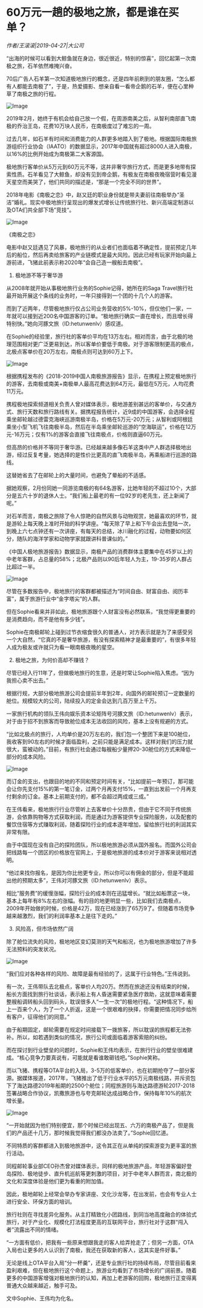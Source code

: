 # 60万元一趟的极地之旅，都是谁在买单？

*作者/王滚滚|2019-04-27|大公司*

“出海的时候可以看到大鲸鱼就在身边，很近很近，特别的惊喜”，回忆起第一次南极之旅，石羊依然难掩兴奋。

70后广告人石羊第一次知道极地旅行的概念，还是四年前刷到的朋友圈，“怎么都有人都能去南极了”，于是，热爱摄影、想亲自看一看帝企鹅的石羊，便在心里种草了南极之旅的行程。

![Image](http://p1.pstatp.com/large/pgc-image/7c349859fc8b4c85a24e334ff0aa0397)

2019年2月，她终于有机会给自己放一个假，在周游南美之后，从智利南部直飞南极的乔治王岛，花费10万块人民币，在南极度过了难忘的一周。

过去几年，如石羊有时间和消费能力的人群更多地踏入到了极地。根据国际南极旅游组织行业协会（IAATO）的数据显示，2017年中国就有超过8000人进入南极，以16%的比例开始成为南极第二大客源国。

极地旅行客单价从5万元到60万元不等，这并非奢华旅行方式，而是更多地带有探索性质。石羊看见了大鲸鱼，却没有见到帝企鹅，有极友在南极夜晚宿营时看见漫天星空而美哭了，他们共同的描述是，“那是一个完全不同的世界”。

2018年电影《南极之恋》中，赵又廷的职业身份就是带夫妻前往南极举办“圣洁”婚礼。现实中极地旅行呈现出的爆发式增长让传统旅行社、新兴高端定制游以及OTA们共全部下场”竞技“。

![Image](http://p3.pstatp.com/large/pgc-image/307a75c67ac84f4388dc753fb8988778)

《南极之恋》

电影中赵又廷遇见了风暴，极地旅行的从业者们也面临着不确定性，提前预定几年后的船位，然后再卖给旅客的产业链模式是最大风险。因此已经有玩家开始向最上游前进，飞猪此前表示称2020年“会自己造一艘船去南极”。

1. 极地游不等于奢华游

从2008年就开始从事极地旅行业务的Sophie记得，她所在的Saga Travel旅行社最开始开展这个条线的业务时，一年只接得到一个团的十几个人的游客。

而到了近两年，尽管极地旅行仅占公司业务营收的5%-10%，但仅他们一家，一年就可以接到近200名中国游客的订单。“极地旅行确实一直在增长，而且增长得特别快。”她向河豚文旅（ID:hetunwenlv）感叹道。

在Sophie的经验里，旅行社的客单价平均在13万左右。相对而言，由于北极的地理范围相对更广泛更易到达，所以客单价要低于南极。对于游客限制更高的极点，北极点客单价在20万左右，南极点则可达到60万上下。

![Image](http://p1.pstatp.com/large/pgc-image/9b1a398e06a441329f1f883f25104d98)

根据携程发布的《2018-2019中国人南极旅游报告》显示，在携程上预定极地旅行的游客，去南极或南美+南极单人最高花费达到64万元，最低在5万元，人均花费11万元。

携程极地探索频道相关负责人曾对媒体表示，极地游差别甚远的客单价，与交通方式、旅行天数和旅行路线有关。据携程报告统计，近9成的中国游客，会选择全程乘坐邮轮越过德雷克海峡巡游南极半岛，价格在5万元-20万元；从智利或阿根廷乘坐小型飞机飞往南极半岛，然后在半岛乘坐邮轮巡游的“空海联运”，价格在12万元-16万元；仅有1%的游客会直接飞往南极点，价格则直逼60万元。

但高昂的价格并不等同于奢华游。已经越来越多像石羊这类中产人群选择极地出游，经过反复考量，她选择的是性价比更高的直飞南极半岛，再乘船进行巡游的路线。

这替她省去了在邮轮上的大量时间，也避免了晕船的不适感。

据她观察，2月份同她一同游览南极的有64名游客，比她年轻的不超过10个，大部分是五六十岁的退休人士。“我们船上最老的有一位92岁的老先生，还上新闻了呢。”

对石羊而言，南极之旅除了令人惊艳的自然风景与动物观赏，她最喜欢的环节，就是游轮上每天晚上准时开始的科学讲座。“每天除了早上和下午会出去登陆一次，到晚上六七点钟还有一次讲座，有每天的总结，冰川融化的过程，动物要如何区分，随队的海洋学家和动物学家就跟讲科普课似的。”

《中国人极地旅游报告》数据显示，南极产品的消费群体主要集中在45岁以上的中老年客群，占总量的58%；北极产品则以90后年轻人为主，19-35岁的人群占比超过一半。

![Image](http://p3.pstatp.com/large/pgc-image/36f8eb3374dc4cb6a6fd6c644fcc65d5)

尽管在多数报告中，极地旅行的客群都被描述为“时间自由、财富自由、阅历丰富”，属于旅游行业中“金字塔尖”的人群。

但在Sophie看来并非如此，极地旅游跟个人财富没有必然联系，“我觉得更重要的是消费趋向，而不是他有多少钱”。

Sophie在南极邮轮上碰到过节衣缩食很久的普通人，对方表示就是为了来感受另一个大自然，“它真的不是奢华旅游，有没有探索精神才是最重要的”，有很多年轻人成为极友或许就只为看一眼南极夜晚的星空。

2. 极地之旅，为何价高却不赚钱？

尽管已经入行11年了，但做极地旅行的生意，还是时常让Sophie陷入焦虑。“因为我担心卖不出去。”

根据行规，大部分极地旅游公司会提前半年到2年，向国外的邮轮预订一定数量的舱位。规模较大的公司，陆续投入的定金会达到几百万至上千万。

一家旅行机构的领队王伟向娱乐资本论矩阵号河豚文旅（ID:hetunwenlv）表示，对于由于招不到旅客而导致舱位成本无法收回的风险，基本上没有规避的方式。

“比如北极点的旅行，人均单价是20万左右的，我们包一个整团下来是100舱位，我收客到90左右的时候才面临盈利，之前只能是满足成本。这样对我们的压力就很大，蛮被动的。”目前，有旅行社会通过每艘船少量押20-30舱位的方式来降低一部分的成本风险。

![Image](http://p1.pstatp.com/large/pgc-image/d83604bbdedc4cdca919faf7e979ff67)

而订金的支出，也跟目的地的不同和预定时间有关，“比如提前一年预订，那可能会让你先支付15%的第一笔订金，过两个月再支付15%，一直到出发前一个月再支付剩余的订金。基本上前期支付的，都不会超过两成或三成。”

在王伟看来，极地旅行行业尽管听上去客单价十分昂贵，但由于它不同于传统旅游，会依靠购物等方式获取利润，而是通过为游客提供专业探险服务，以及配套的餐饮住宿等方式赚取利润，随着探险行业的成本逐年增加，留给旅行社的利润其实非常有限。

由于中国现在没有自己的探险团队，所以极地旅游必须从国外报名。而国外公司会把线路每一个团区的价格放在官网上，于是极地旅游的成本价对于游客来说相对透明。

“他过来找你报名，是因为你比他更专业，所以你可以有佣金的部分，但是不能超出他的预期太多”，王伟对河豚文旅（ID:hetunwenlv）表示。

相比“服务费”的缓慢涨幅，探险行业的成本则在迅猛增长。“就比如船票这一块，基本上每年有8%左右的涨幅。有的目的地更明显一些，比如我们去南极点，2009年开始做的时候，价格是42万，现在已经涨到了65万9了。但随着市场竞争越来越激烈，我们的利润率基本上是往下走的。”

3. 风险高，但市场依然广阔

除了舱位流失的风险，极地地区变幻莫测的天气和船况，也为极地旅游增加了许多无法预料的突发状况。

![Image](http://p3.pstatp.com/large/pgc-image/85fc243d1f7647e79b51d9967d3032ea)

“我们应对各种各样的风险、故障是最有经验的了，这属于行业特色。”王伟说到。

有一次，王伟带队去北极点，客单价人均20万。然而在旅途还没有结束的时候，船长方面找到旅行社谈话，表示船上有人昏迷需要紧急医疗救助，这就意味着需要整艘船调转船头回到码头，耽误很多人“一生一次”的极地行程。“这种情况下，船上一百来个人，为了一个人折返，这是一个很艰难的抉择，你需要把情况同步给所有客户，征得他们的同意。”

由于船期固定，邮轮需要在规定时间接载下一拨旅客，所以耽误的旅程都无法弥补。所以，如若遇到类似的情况，旅行公司或面临着游客索赔的纠纷。

而在探讨到行业壁垒的问题时，Sophie和王伟均表示，在旅行行业的壁垒很难建成。“核心竞争力要真说有，可能就是看谁敢砸钱吧。”Sophie笑称。

而以飞猪、携程等OTA平台的入局，3-5万的低客单价，也在初期抢夺了一部分客源。据媒体报道，2017年，飞猪推出了低于行业水平的5万元南极线路，并斥资包下了海达路德2019年船期的2500个舱位；同程旅游则与海达路德游轮2017-2018签署战略合作协议，凯撒旅游也与夸克邮轮达成战略合作，保持每年10%的航次增长量。

![Image](http://p9.pstatp.com/large/pgc-image/1804ef04531e4c51be9b2f961d532fa3)

“一开始就因为他们特别便宜，那个时候已经出现五、六万的南极产品了，但是我们的产品还十几万，那时候我觉得我们都没办法卖了。”Sophie回忆道。

不同特质的客群都进入到极地旅游中，这令其正在从单纯的探索游变为更丰富的旅行活动。

同程邮轮事业部CEO孙杰曾对媒体表示，同样的极地旅游产品，年轻游客偏好登岛探险、极地徒步、直升机巡航等更刺激的项目，对于中老年人群而言，南北极的文化和深度体验是他们更为看重的附加值。

因此，极地邮轮上经常会举办专家讲座、文化沙龙等，在出发前，也会有专业人士进行安全、环保方面的培训。

旅行社则在寻找差异化服务。从主打精致化小团路线，到同当地高度融合的体验式旅行，对于产业化、规模化打法程度更高的互联网平台，旅行社对于这群“闯入者”流露出不同的情绪。

“一方面有低价，把我有一些原来想跟我走的客人给弄抢走了；但另一方面，OTA入局也让更多的人认识到了南极，我还在获取新的客人，这其实是件好事。”

无论是线上OTA平台入局“分一杯羹”，还是专业旅行社的持续布局，尽管目前看来盈利艰难，但在极地旅行这个命题上，旅游业均看到了市场增长的广阔前景。随着更多的中国游客增强对极地旅行的认知，再加上老游客的回购，极地旅行正变得离普通大众越来越近，触手可及。

文中Sophie、王伟均为化名。

